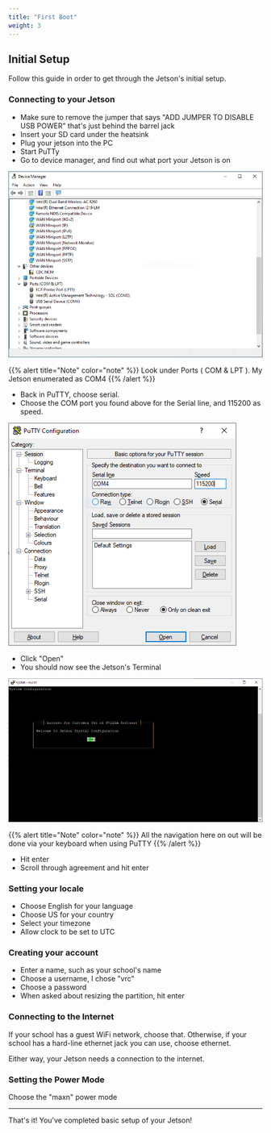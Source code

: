 ```yaml
---
title: "First Boot"
weight: 3
---
```


## Initial Setup

Follow this guide in order to get through the Jetson's initial setup.

### Connecting to your Jetson

- Make sure to remove the jumper that says "ADD JUMPER TO DISABLE USB POWER"
  that's just behind the barrel jack
- Insert your SD card under the heatsink
- Plug your jetson into the PC
- Start PuTTy
- Go to device manager, and find out what port your Jetson is on

![](comport.PNG)

{{% alert title="Note" color="note" %}}
Look under Ports ( COM & LPT ). My Jetson enumerated as COM4
{{% /alert %}}

- Back in PuTTY, choose serial.
- Choose the COM port you found above for the Serial line, and 115200 as speed.

![](putty_config.PNG)

- Click "Open"
- You should now see the Jetson's Terminal

![](jetson_hello.PNG)

{{% alert title="Note" color="note" %}}
All the navigation here on out will be done via your keyboard when using PuTTY
{{% /alert %}}

- Hit enter
- Scroll through agreement and hit enter

### Setting your locale

- Choose English for your language
- Choose US for your country
- Select your timezone
- Allow clock to be set to UTC

### Creating your account

- Enter a name, such as your school's name
- Choose a username, I chose "vrc"
- Choose a password
- When asked about resizing the partition, hit enter

### Connecting to the Internet

If your school has a guest WiFi network, choose that. Otherwise,
if your school has a hard-line ethernet jack you can use, choose ethernet.

Either way, your Jetson needs a connection to the internet.

### Setting the Power Mode

Choose the "maxn" power mode

---

That's it! You've completed basic setup of your Jetson!
